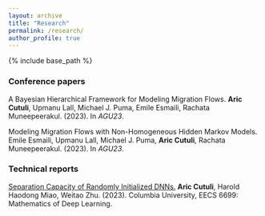 ```yaml
---
layout: archive
title: "Research"
permalink: /research/
author_profile: true
---
```


{% include base_path %}

### Conference papers
A Bayesian Hierarchical Framework for Modeling Migration Flows. **Aric Cutuli**, Upmanu Lall, Michael J. Puma, Emile Esmaili, Rachata Muneepeerakul. (2023). In *AGU23*.

Modeling Migration Flows with Non-Homogeneous Hidden Markov Models. Emile Esmaili, Upmanu Lall, Michael J. Puma, **Aric Cutuli**, Rachata Muneepeerakul. (2023). In *AGU23*.

### Technical reports
[Separation Capacity of Randomly Initialized DNNs.](/files/Separation_Capacity.pdf) **Aric Cutuli**, Harold Haodong Miao, Weitao Zhu. (2023). Columbia University, EECS 6699: Mathematics of Deep Learning.
